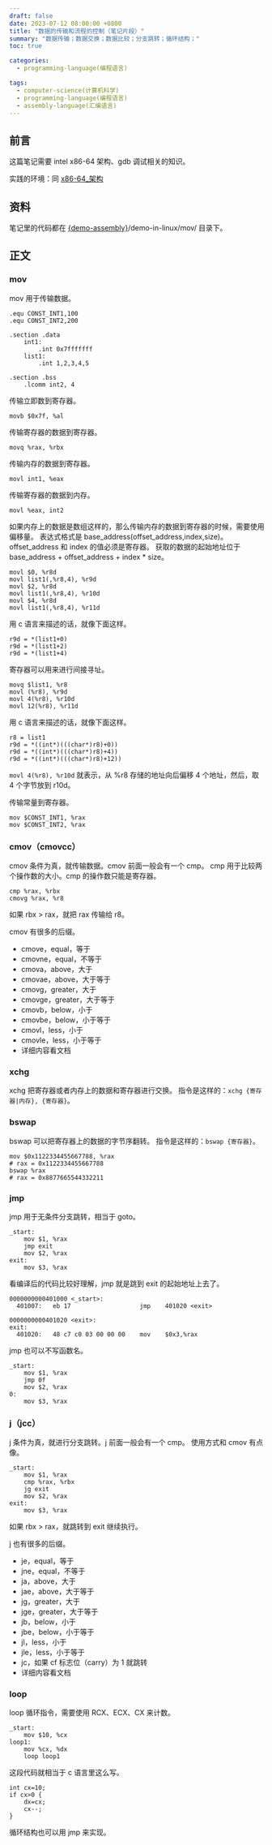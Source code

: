 ```yaml
---
draft: false
date: 2023-07-12 08:00:00 +0800
title: "数据的传输和流程的控制（笔记片段）"
summary: "数据传输；数据交换；数据比较；分支跳转；循环结构；"
toc: true

categories:
  - programming-language(编程语言)

tags:
  - computer-science(计算机科学)
  - programming-language(编程语言)
  - assembly-language(汇编语言)
---
```


## 前言

这篇笔记需要 intel x86-64 架构、gdb 调试相关的知识。

实践的环境：同 [x86-64_架构]()

## 资料

笔记里的代码都在 [{demo-assembly}](https://github.com/KelipuTe/demo-assembly)/demo-in-linux/mov/ 目录下。

## 正文

### mov

mov 用于传输数据。

```
.equ CONST_INT1,100
.equ CONST_INT2,200

.section .data
    int1:
        .int 0x7fffffff
    list1:
        .int 1,2,3,4,5

.section .bss
    .lcomm int2, 4
```

传输立即数到寄存器。

```
movb $0x7f, %al
```

传输寄存器的数据到寄存器。

```
movq %rax, %rbx
```

传输内存的数据到寄存器。

```
movl int1, %eax
```

传输寄存器的数据到内存。

```
movl %eax, int2
```

如果内存上的数据是数组这样的，那么传输内存的数据到寄存器的时候，需要使用偏移量。
表达式格式是 base_address(offset_address,index,size)。offset_address 和 index 的值必须是寄存器。
获取的数据的起始地址位于 base_address + offset_address + index * size。

```
movl $0, %r8d
movl list1(,%r8,4), %r9d
movl $2, %r8d
movl list1(,%r8,4), %r10d
movl $4, %r8d
movl list1(,%r8,4), %r11d
```

用 c 语言来描述的话，就像下面这样。

```
r9d = *(list1+0)
r9d = *(list1+2)
r9d = *(list1+4)
```

寄存器可以用来进行间接寻址。

```
movq $list1, %r8
movl (%r8), %r9d
movl 4(%r8), %r10d
movl 12(%r8), %r11d
```

用 c 语言来描述的话，就像下面这样。

```
r8 = list1
r9d = *((int*)(((char*)r8)+0))
r9d = *((int*)(((char*)r8)+4))
r9d = *((int*)(((char*)r8)+12))
```

`movl 4(%r8), %r10d` 就表示，从 %r8 存储的地址向后偏移 4 个地址，然后，取 4 个字节放到 r10d。

传输常量到寄存器。

```
mov $CONST_INT1, %rax
mov $CONST_INT2, %rax
```

### cmov（cmovcc）

cmov 条件为真，就传输数据。cmov 前面一般会有一个 cmp。
cmp 用于比较两个操作数的大小。cmp 的操作数只能是寄存器。

```
cmp %rax, %rbx
cmovg %rax, %r8
```

如果 rbx > rax，就把 rax 传输给 r8。

cmov 有很多的后缀。

- cmove，equal，等于
- cmovne，equal，不等于
- cmova，above，大于
- cmovae，above，大于等于
- cmovg，greater，大于
- cmovge，greater，大于等于
- cmovb，below，小于
- cmovbe，below，小于等于
- cmovl，less，小于
- cmovle，less，小于等于
- 详细内容看文档

### xchg

xchg 把寄存器或者内存上的数据和寄存器进行交换。
指令是这样的：`xchg {寄存器|内存}, {寄存器}`。

### bswap

bswap 可以把寄存器上的数据的字节序翻转。
指令是这样的：`bswap {寄存器}`。

```
mov $0x1122334455667788, %rax
# rax = 0x1122334455667788
bswap %rax
# rax = 0x8877665544332211
```

### jmp

jmp 用于无条件分支跳转，相当于 goto。

```
_start:
    mov $1, %rax
    jmp exit
    mov $2, %rax
exit:
    mov $3, %rax
```

看编译后的代码比较好理解，jmp 就是跳到 exit 的起始地址上去了。

```
0000000000401000 <_start>:
  401007:	eb 17                	jmp    401020 <exit>

0000000000401020 <exit>:
exit:
  401020:	48 c7 c0 03 00 00 00 	mov    $0x3,%rax
```

jmp 也可以不写函数名。

```
_start:
    mov $1, %rax
    jmp 0f
    mov $2, %rax
0:
    mov $3, %rax
```

### j（jcc）

j 条件为真，就进行分支跳转。j 前面一般会有一个 cmp。
使用方式和 cmov 有点像。

```
_start:
    mov $1, %rax
    cmp %rax, %rbx
    jg exit
    mov $2, %rax
exit:
    mov $3, %rax
```

如果 rbx > rax，就跳转到 exit 继续执行。

j 也有很多的后缀。

- je，equal，等于
- jne，equal，不等于
- ja，above，大于
- jae，above，大于等于
- jg，greater，大于
- jge，greater，大于等于
- jb，below，小于
- jbe，below，小于等于
- jl，less，小于
- jle，less，小于等于
- jc，如果 cf 标志位（carry）为 1 就跳转
- 详细内容看文档

### loop

loop 循环指令，需要使用 RCX、ECX、CX 来计数。

```
_start:
	mov $10, %cx
loop1:
	mov %cx, %dx
	loop loop1
```

这段代码就相当于 c 语言里这么写。

```
int cx=10;
if cx>0 {
    dx=cx;
    cx--;
}
```

循环结构也可以用 jmp 来实现。
